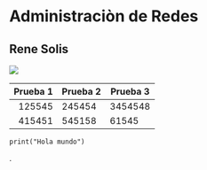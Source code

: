 # Administraciòn de Redes
## Rene Solis


![](https://misanimales.com/wp-content/uploads/2018/03/libelula-caracteristicas.jpg)

| Prueba 1 | Prueba 2 | Prueba 3 |
|---------:|----------|----------|
| 125545   | 245454   | 3454548  |
| 415451   | 545158   | 61545    |

```Programa Holamundo Python3
print("Hola mundo")
```
.
